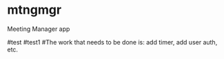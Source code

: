 # mtngmgr
Meeting Manager app

#test
#test1
#The work that needs to be done is: add timer, add user auth, etc.